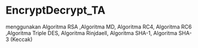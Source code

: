 # EncryptDecrypt_TA
 menggunakan Algoritma RSA  ,Algoritma MD, Algoritma RC4, Algoritma RC6 ,Algoritma Triple DES, Algoritma Rinjdaell, Algoritma SHA-1, Algoritma SHA-3 (Keccak)
